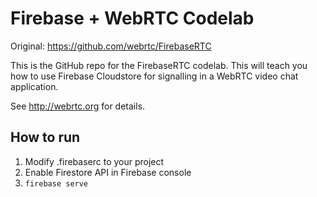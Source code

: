 # Firebase + WebRTC Codelab

Original: https://github.com/webrtc/FirebaseRTC

This is the GitHub repo for the FirebaseRTC codelab. This will teach you how 
to use Firebase Cloudstore for signalling in a WebRTC video chat application.

See http://webrtc.org for details.

## How to run
1. Modify .firebaserc to your project
2. Enable Firestore API in Firebase console
3. `firebase serve`

